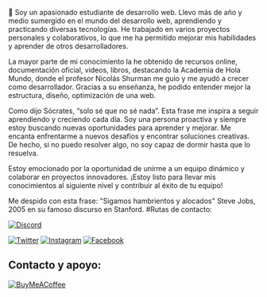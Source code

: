 🤖 Soy un apasionado estudiante de desarrollo web. Llevo más de año y medio sumergido en el mundo del desarrollo web, aprendiendo y practicando diversas tecnologías. He trabajado en varios proyectos personales y colaborativos, lo que me ha permitido mejorar mis habilidades y aprender de otros desarrolladores.

La mayor parte de mi conocimiento la he obtenido de recursos online, documentación oficial, videos, libros, destacando la Academia de Hola Mundo, donde el profesor Nicolás Shurman me guio y me ayudó a crecer como desarrollador. Gracias a su enseñanza, he podido entender mejor la estructura, diseño, optimización de una web.

Como dijo Sócrates, “solo sé que no sé nada”. Esta frase me inspira a seguir aprendiendo y creciendo cada día. Soy una persona proactiva y siempre estoy buscando nuevas oportunidades para aprender y mejorar. Me encanta enfrentarme a nuevos desafíos y encontrar soluciones creativas. De hecho, si no puedo resolver algo, no soy capaz de dormir hasta que lo resuelva.

Estoy emocionado por la oportunidad de unirme a un equipo dinámico y colaborar en proyectos innovadores. ¡Estoy listo para llevar mis conocimientos al siguiente nivel y contribuir al éxito de tu equipo! 

Me despido con esta frase:
"Sigamos hambrientos y alocados" Steve Jobs, 2005 en su famoso discurso en Stanford.
#Rutas de contacto: 


[![Discord](https://img.shields.io/badge/Discord-alexismouwid-5865F2?style=for-the-badge&logo=discord&logoColor=white&labelColor=101010)](https://alexismouwid.com/discord)

[![Twitter](https://img.shields.io/badge/Twitter-@alexismouwid-1DA1F2?style=for-the-badge&logo=twitter&logoColor=white&labelColor=101010)](https://twitter.com/alexismouwit)
[![Instagram](https://img.shields.io/badge/Instagram-@alexismouwid-E4405F?style=for-the-badge&logo=instagram&logoColor=white&labelColor=101010)](https://instagram.com/alexismouwid)
[![Facebook](https://img.shields.io/badge/Facebook-@alexismouwid-1877F2?style=for-the-badge&logo=facebook&logoColor=white&labelColor=101010)](https://facebook.com/alexismouwid)

## Contacto y apoyo:

[![BuyMeACoffee](https://img.shields.io/badge/Buy_Me_A_Coffee-apoya_mi_trabajo-FFDD00?style=for-the-badge&logo=buy-me-a-coffee&logoColor=white&labelColor=101010)](https://buymeacoffee.com/alexismouwid)

